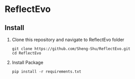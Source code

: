 # ReflectEvo
## Install
1. Clone this repository and navigate to ReflectEvo folder
   ```
   git clone https://github.com/Sheng-Shu/ReflectEvo.git
   cd ReflectEvo
   ```
2. Install Package
   ```
   pip install -r requirements.txt
   ``` 
